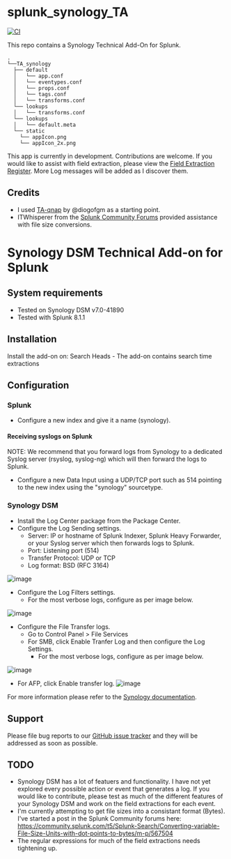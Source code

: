 # splunk_synology_TA
[![CI](https://github.com/satiex/splunk_synology_TA/actions/workflows/ci.yml/badge.svg)](https://github.com/satiex/splunk_synology_TA/actions/workflows/ci.yml)

This repo contains a Synology Technical Add-On for Splunk.

```
.
└──TA_synology
  ├── default
  │   └── app.conf
  │   └── eventypes.conf
  │   └── props.conf
  │   └── tags.conf
  │   └── transforms.conf
  └── lookups
  │   └── transforms.conf
  └── lookups
  │   └── default.meta
  └── static
    └── appIcon.png
    └── appIcon_2x.png
```

This app is currently in development. Contributions are welcome.
If you would like to assist with field extraction, please view the [Field Extraction Register](https://github.com/satiex/splunk_synology_TA/blob/main/synology_TA_field_register.csv). More Log messages will be added as I discover them.

## Credits
- I used [TA-qnap](https://github.com/diogofgm/TA-qnap) by @diogofgm as a starting point.
- ITWhisperer from the [Splunk Community Forums](https://community.splunk.com/) provided assistance with file size conversions.

# Synology DSM Technical Add-on for Splunk

## System requirements
- Tested on Synology DSM v7.0-41890
- Tested with Splunk 8.1.1

## Installation
Install the add-on on: 
Search Heads - The add-on contains search time extractions 

## Configuration
### Splunk
- Configure a new index and give it a name (synology).

#### Receiving syslogs on Splunk
NOTE: We recommend that you forward logs from Synology to a dedicated Syslog server (rsyslog, syslog-ng) which will then forward the logs to Splunk.
- Configure a new Data Input using a UDP/TCP port such as 514 pointing to the new index using the "synology" sourcetype.

### Synology DSM
- Install the Log Center package from the Package Center.
- Configure the Log Sending settings.
  - Server: IP or hostname of Splunk Indexer, Splunk Heavy Forwarder, or your Syslog server which then forwards logs to Splunk.
  - Port: Listening port (514)
  - Transfer Protocol: UDP or TCP
  - Log format: BSD (RFC 3164)

![image](https://user-images.githubusercontent.com/22540060/133915040-7bb8b20f-cea8-4096-8784-b12ed310aaa1.png)

- Configure the Log Filters settings.
  - For the most verbose logs, configure as per image below.
  
![image](https://user-images.githubusercontent.com/22540060/133915532-cb0c0240-b993-4cfa-bcb8-906917e1a669.png)

- Configure the File Transfer logs.
  - Go to Control Panel > File Services
  - For SMB, click Enable Tranfer Log and then configure the Log Settings.
    - For the most verbose logs, configure as per image below.

![image](https://user-images.githubusercontent.com/22540060/133915733-e38f3427-d9ba-4fd3-9149-46de92e36e94.png)
   
   - For AFP, click Enable transfer log.
![image](https://user-images.githubusercontent.com/22540060/133917124-bb856f98-6180-404a-9794-b313b1218662.png)
 


For more information please refer to the [Synology documentation](https://kb.synology.com/en-global/DSM/help/LogCenter/logcenter_client?version=7).

## Support
Please file bug reports to our [GitHub issue tracker](https://github.com/satiex/splunk_synology_TA/issues) and they will be addressed as soon as possible.

## TODO
- Synology DSM has a lot of featuers and functionality. I have not yet explored every possible action or event that generates a log. If you would like to contribute, please test as much of the different features of your Synology DSM and work on the field extractions for each event.
- I'm currently attempting to get file sizes into a consistant format (Bytes). I've started a post in the Splunk Community forums here: https://community.splunk.com/t5/Splunk-Search/Converting-variable-File-Size-Units-with-dot-points-to-bytes/m-p/567504
- The regular expressions for much of the field extractions needs tightening up.
